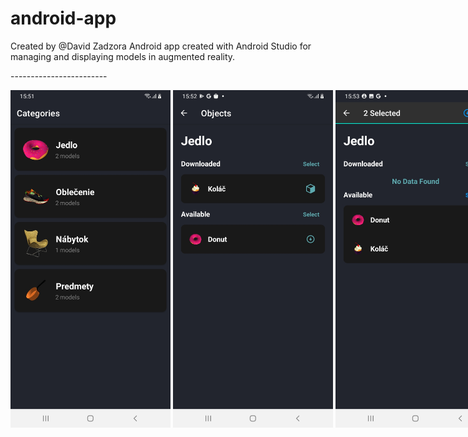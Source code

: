 # android-app
Created by @David Zadzora
Android app created with Android Studio for managing and displaying models in augmented reality.
<br>
<p>------------------------</p>

<div id="images" style="white-space: nowrap;">
    <img src="https://github.com/zadzora/android-app/blob/main/app/src/main/res/photos/android-app1.jpg" width="256"/>
    <img src="https://github.com/zadzora/android-app/blob/main/app/src/main/res/photos/android-app2.jpg" width="256"/>
    <img src="https://github.com/zadzora/android-app/blob/main/app/src/main/res/photos/android-app3.jpg" width="256"/>
    <img src="https://github.com/zadzora/android-app/blob/main/app/src/main/res/photos/android-app4.jpg" width="256"/>
</div>






